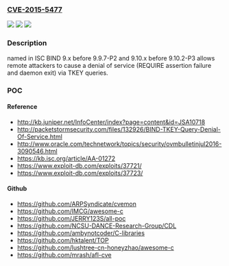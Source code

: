 ### [CVE-2015-5477](https://cve.mitre.org/cgi-bin/cvename.cgi?name=CVE-2015-5477)
![](https://img.shields.io/static/v1?label=Product&message=n%2Fa&color=blue)
![](https://img.shields.io/static/v1?label=Version&message=n%2Fa&color=blue)
![](https://img.shields.io/static/v1?label=Vulnerability&message=n%2Fa&color=brighgreen)

### Description

named in ISC BIND 9.x before 9.9.7-P2 and 9.10.x before 9.10.2-P3 allows remote attackers to cause a denial of service (REQUIRE assertion failure and daemon exit) via TKEY queries.

### POC

#### Reference
- http://kb.juniper.net/InfoCenter/index?page=content&id=JSA10718
- http://packetstormsecurity.com/files/132926/BIND-TKEY-Query-Denial-Of-Service.html
- http://www.oracle.com/technetwork/topics/security/ovmbulletinjul2016-3090546.html
- https://kb.isc.org/article/AA-01272
- https://www.exploit-db.com/exploits/37721/
- https://www.exploit-db.com/exploits/37723/

#### Github
- https://github.com/ARPSyndicate/cvemon
- https://github.com/IMCG/awesome-c
- https://github.com/JERRY123S/all-poc
- https://github.com/NCSU-DANCE-Research-Group/CDL
- https://github.com/ambynotcoder/C-libraries
- https://github.com/hktalent/TOP
- https://github.com/lushtree-cn-honeyzhao/awesome-c
- https://github.com/mrash/afl-cve

